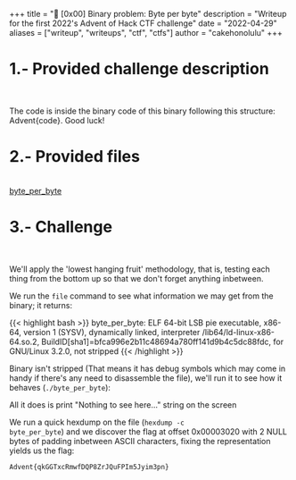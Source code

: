 +++
title = "🧩 [0x00] Binary problem: Byte per byte"
description = "Writeup for the first 2022's Advent of Hack CTF challenge"
date = "2022-04-29"
aliases = ["writeup", "writeups", "ctf", "ctfs"]
author = "cakehonolulu"
+++


# 1.- Provided challenge description

<br>

The code is inside the binary code of this binary following this structure: Advent{code}. Good luck!

# 2.- Provided files

<br>
<a href="https://github.com/cakehonolulu/HackUPC/blob/main/2022/AdventOfHackUPC/BPB/byte_per_byte?raw=true">byte_per_byte</a>


# 3.- Challenge

<br>

We'll apply the 'lowest hanging fruit' methodology, that is, testing each thing from the bottom up so that we don't
forget anything inbetween.

We run the <code>file</code> command to see what information we may get from the binary; it returns:

{{< highlight bash >}}
byte_per_byte: ELF 64-bit LSB pie executable, x86-64, version 1 (SYSV), dynamically linked, interpreter /lib64/ld-linux-x86-64.so.2,
BuildID[sha1]=bfca996e2b11c48694a780ff141d9b4c5dc88fdc, for GNU/Linux 3.2.0, not stripped
{{< /highlight >}}


Binary isn't stripped (That means it has debug symbols which may come in handy if there's any need to disassemble the file), we'll run it to see how it behaves (<code>./byte_per_byte</code>):

All it does is print "Nothing to see here..." string on the screen

We run a quick hexdump on the file (<code>hexdump -c byte_per_byte</code>) and we discover the flag at offset 0x00003020 with 2 NULL bytes of padding inbetween ASCII characters, fixing the representation yields us the flag:

<code>Advent{qkGGTxcRmwfDQP8ZrJQuFPIm5Jyim3pn}</code>

